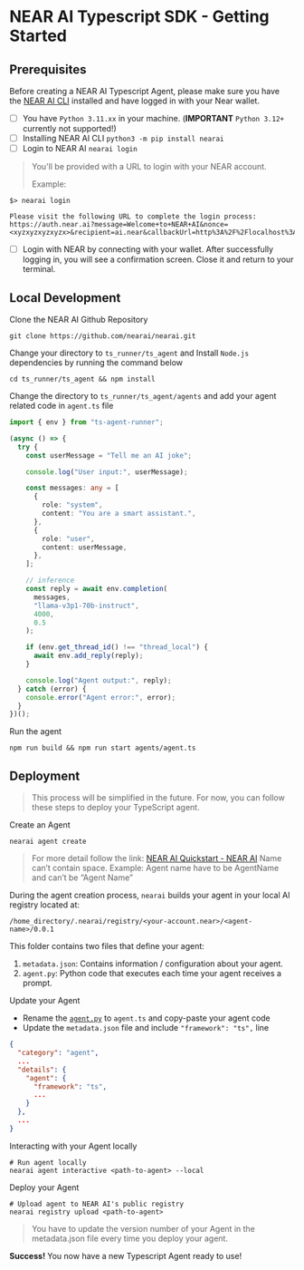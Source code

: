 # NEAR AI Typescript SDK - Getting Started

## Prerequisites

Before creating a NEAR AI Typescript Agent, please make sure you have the [NEAR AI CLI](https://docs.near.ai/cli/) installed and have logged in with your Near wallet.

- [ ] You have `Python 3.11.xx` in your machine. (**IMPORTANT** `Python 3.12+` currently not supported!)
- [ ] Installing NEAR AI CLI `python3 -m pip install nearai`
- [ ] Login to NEAR AI `nearai login`

> You'll be provided with a URL to login with your NEAR account.
>
> Example:

```shell
$> nearai login

Please visit the following URL to complete the login process: https://auth.near.ai?message=Welcome+to+NEAR+AI&nonce=<xyzxyzxyzxyzx>&recipient=ai.near&callbackUrl=http%3A%2F%2Flocalhost%3A63130%2Fcapture
```

- [ ] Login with NEAR by connecting with your wallet. After successfully logging in, you will see a confirmation screen. Close it and return to your terminal.

## Local Development

Clone the NEAR AI Github Repository

```shell
git clone https://github.com/nearai/nearai.git
```

Change your directory to `ts_runner/ts_agent` and Install `Node.js` dependencies by running the command below

```shell
cd ts_runner/ts_agent && npm install
```

Change the directory to `ts_runner/ts_agent/agents` and add your agent related code in `agent.ts` file

```typescript
import { env } from "ts-agent-runner";

(async () => {
  try {
    const userMessage = "Tell me an AI joke";

    console.log("User input:", userMessage);

    const messages: any = [
      {
        role: "system",
        content: "You are a smart assistant.",
      },
      {
        role: "user",
        content: userMessage,
      },
    ];

    // inference
    const reply = await env.completion(
      messages,
      "llama-v3p1-70b-instruct",
      4000,
      0.5
    );

    if (env.get_thread_id() !== "thread_local") {
      await env.add_reply(reply);
    }

    console.log("Agent output:", reply);
  } catch (error) {
    console.error("Agent error:", error);
  }
})();
```

Run the agent

```shell
npm run build && npm run start agents/agent.ts
```

## Deployment

> This process will be simplified in the future. For now, you can follow these steps to deploy your TypeScript agent.

Create an Agent

```shell
nearai agent create
```

> For more detail follow the link: [NEAR AI Quickstart - NEAR AI](https://docs.near.ai/agents/quickstart/)
> Name can’t contain space. Example: Agent name have to be AgentName and can’t be “Agent Name”

During the agent creation process, `nearai` builds your agent in your local AI registry located at:

`/home_directory/.nearai/registry/<your-account.near>/<agent-name>/0.0.1`

This folder contains two files that define your agent:

1. `metadata.json`: Contains information / configuration about your agent.
2. `agent.py`: Python code that executes each time your agent receives a prompt.

Update your Agent

- Rename the [`agent.py`](http://agent.py) to `agent.ts` and copy-paste your agent code
- Update the `metadata.json` file and include `"framework": "ts",` line

```json
{
  "category": "agent",
  ...
  "details": {
    "agent": {
      "framework": "ts",
      ...
    }
  },
  ...
}
```

Interacting with your Agent locally

```shell
# Run agent locally
nearai agent interactive <path-to-agent> --local
```

Deploy your Agent

```shell
# Upload agent to NEAR AI's public registry
nearai registry upload <path-to-agent>
```

> You have to update the version number of your Agent in the metadata.json file every time you deploy your agent.

**Success!** You now have a new Typescript Agent ready to use!
